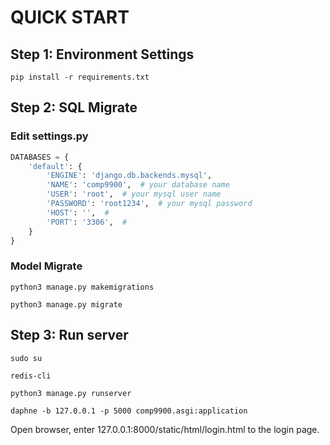 # QUICK START

## Step 1: Environment Settings
```commandline
pip install -r requirements.txt
```
## Step 2: SQL Migrate
### Edit settings.py
```python
DATABASES = {
    'default': {
        'ENGINE': 'django.db.backends.mysql',  
        'NAME': 'comp9900',  # your database name
        'USER': 'root',  # your mysql user name
        'PASSWORD': 'root1234',  # your mysql password
        'HOST': '',  # 
        'PORT': '3306',  # 
    }
}
```
### Model Migrate
```commandline
python3 manage.py makemigrations
```
```commandline
python3 manage.py migrate
```

## Step 3: Run server
```commandline
sudo su
```
```commandline
redis-cli
```
```commandline
python3 manage.py runserver
```
```
daphne -b 127.0.0.1 -p 5000 comp9900.asgi:application
```
Open browser, enter 127.0.0.1:8000/static/html/login.html to the login page.
